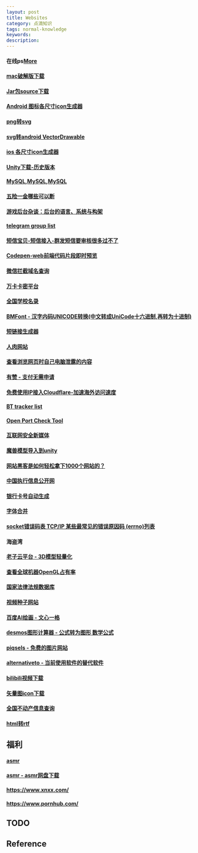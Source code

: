 ```yaml
---
layout: post
title: Websites
category: 点滴知识
tags: normal-knowledge
keywords: 
description: 
---
```


#### 在线ps[More](https://ps.gaoding.com)
#### [mac破解版下载](macwk.com)
#### [Jar包source下载](http://www.java2s.com/)
#### [Android 图标各尺寸icon生成器](http://romannurik.github.io/AndroidAssetStudio/)
#### [png转svg](https://convertio.co/png-converter/)
#### [svg转android VectorDrawable](http://inloop.github.io/svg2android/)
#### [ios 各尺寸icon生成器](http://www.atool.org/ios_logo.php)
#### [Unity下载-历史版本](http://www.ceeger.com/Unity/Resources/2011/Unity_History_download.html)
#### [MySQL](http://ftp.jaist.ac.jp/pub/mysql/Downloads/),[MySQL](http://mirror.cogentco.com/pub/mysql/MySQL-5.0/),[MySQL](http://ftp.iij.ad.jp/pub/db/mysql/Downloads/MySQL-5.0/)
#### [五险一金哪些可以断](http://www.shenchuang.com/sznews/20141103/124107.shtml)
#### [游戏后台杂谈：后台的语言、系统与构架](http://www.cnblogs.com/laiqun/p/5740060.html)
#### [telegram group list](https://tgram.io/)
#### [短信宝贝-短信接入-群发短信要审核很多过不了](http://smsbao.com/)
#### [Codepen-web前端代码片段即时预览](https://codepen.io/colorlib/pen/aaaoVJ)
#### [微信拦截域名查询](http://www.icpbeian.com.cn/wechat.html)
#### [万卡卡密平台](https://www.10000ka.cn/)
#### [全国学校名录](https://www.ruyile.com/xuexiao/)
#### [BMFont - 汉字内码UNICODE转换(中文转成UniCode十六进制,再转为十进制)](http://tool.chinaz.com/tools/unicode.aspx)
#### [短链接生成器](https://www.bysb.net/2020.html)
#### [人肉网站](https://www.cnblogs.com/bonelee/p/9254254.html)
#### [查看浏览网页时自己电脑泄露的内容](whoer.net)
#### [有赞 - 支付无需申请](https://www.youzan.com)
#### [免费使用IP接入Cloudflare-加速海外访问速度](https://www.v-sec.org/2018/05/15/免费使用ip接入cloudflare/)
#### [BT tracker list](https://github.com/ngosang/trackerslist)
#### [Open Port Check Tool](https://canyouseeme.org/)
#### [互联网安全新媒体](https://www.freebuf.com/)
#### [魔兽模型导入到unity](http://www.manew.com/thread-25148-1-1.html)
#### [网站黑客是如何轻松拿下1000个网站的？](http://www.safebase.cn/article-258993-1.html)
#### [中国执行信息公开网](http://zxgk.court.gov.cn/)
#### [银行卡号自动生成](https://www.jlshare.top/bankCard)
#### [字体合并](https://www.fontke.com/tool/mergefonts/)
#### [socket错误码表 TCP/IP 某些最常见的错误原因码 (errno)列表](https://www.cnblogs.com/jiu0821/p/5895723.html)
#### 海盗湾
#### [老子云平台 - 3D模型轻量化](https://www.laozicloud.com/)
#### [查看全球机器OpenGL占有率](https://developer.android.com/about/dashboards)
#### [国家法律法规数据库](https://flk.npc.gov.cn/index.html)
#### [视频种子网站](https://www.btnull.org/)
#### [百度AI绘画 - 文心一格](https://yige.baidu.com/)
#### [desmos图形计算器 - 公式转为图形 数学公式](https://www.desmos.com/calculator?lang=zh-CN)
#### [piqsels - 免费的图片网站](https://www.piqsels.com/)
#### [alternativeto - 当前使用软件的替代软件](https://alternativeto.net/)
#### [bilibili视频下载](https://www.xiazaitool.com/blbl)
#### [矢量图icon下载](https://www.iconfont.cn/)
#### [全国不动产信息查询](https://bdcyc.mnr.gov.cn/)
#### [html转rtf](https://www.easeconvert.com/html-to-rtf/#byUrls)

## 福利

#### [asmr](http://3.jqasmr.com)
#### [asmr - asmr网盘下载](https://www.okfree.men)
#### <https://www.xnxx.com/>
#### <https://www.pornhub.com/>

## TODO

## Reference
